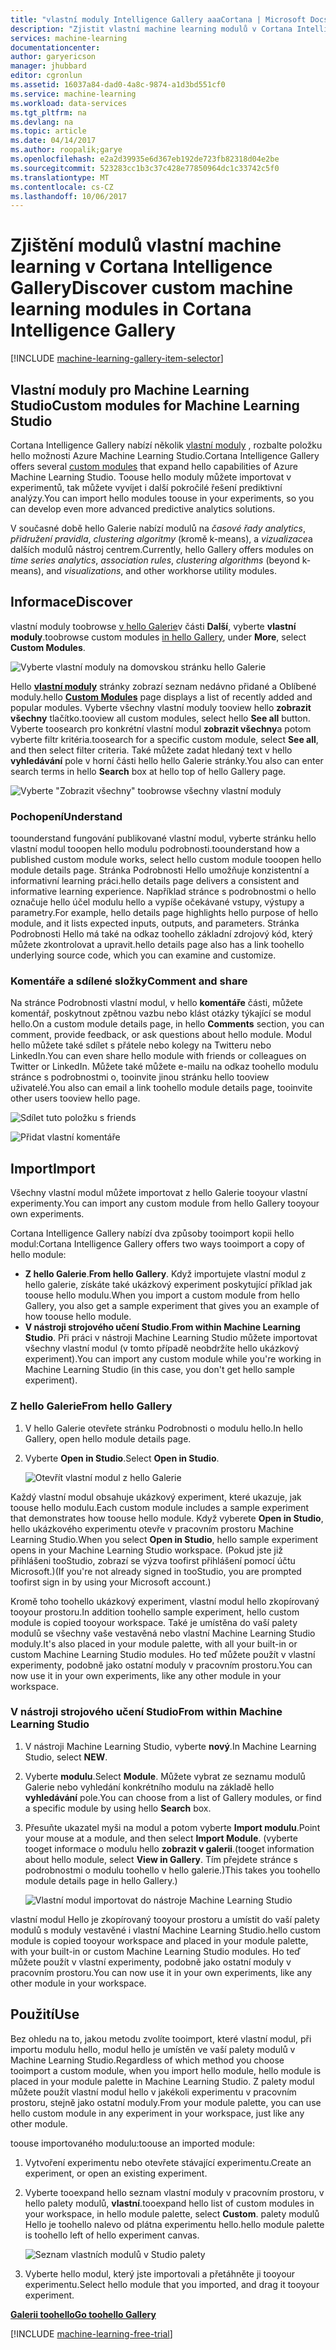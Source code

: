 ```yaml
---
title: "vlastní moduly Intelligence Gallery aaaCortana | Microsoft Docs"
description: "Zjistit vlastní machine learning modulů v Cortana Intelligence Gallery."
services: machine-learning
documentationcenter: 
author: garyericson
manager: jhubbard
editor: cgronlun
ms.assetid: 16037a84-dad0-4a8c-9874-a1d3bd551cf0
ms.service: machine-learning
ms.workload: data-services
ms.tgt_pltfrm: na
ms.devlang: na
ms.topic: article
ms.date: 04/14/2017
ms.author: roopalik;garye
ms.openlocfilehash: e2a2d39935e6d367eb192de723fb82318d04e2be
ms.sourcegitcommit: 523283cc1b3c37c428e77850964dc1c33742c5f0
ms.translationtype: MT
ms.contentlocale: cs-CZ
ms.lasthandoff: 10/06/2017
---
```

# <a name="discover-custom-machine-learning-modules-in-cortana-intelligence-gallery"></a><span data-ttu-id="68bd2-103">Zjištění modulů vlastní machine learning v Cortana Intelligence Gallery</span><span class="sxs-lookup"><span data-stu-id="68bd2-103">Discover custom machine learning modules in Cortana Intelligence Gallery</span></span>
[!INCLUDE [machine-learning-gallery-item-selector](../../includes/machine-learning-gallery-item-selector.md)]

## <a name="custom-modules-for-machine-learning-studio"></a><span data-ttu-id="68bd2-104">Vlastní moduly pro Machine Learning Studio</span><span class="sxs-lookup"><span data-stu-id="68bd2-104">Custom modules for Machine Learning Studio</span></span>
<span data-ttu-id="68bd2-105">Cortana Intelligence Gallery nabízí několik [vlastní moduly](https://gallery.cortanaintelligence.com/customModules) , rozbalte položku hello možnosti Azure Machine Learning Studio.</span><span class="sxs-lookup"><span data-stu-id="68bd2-105">Cortana Intelligence Gallery offers several [custom modules](https://gallery.cortanaintelligence.com/customModules) that expand hello capabilities of Azure Machine Learning Studio.</span></span> <span data-ttu-id="68bd2-106">Toouse hello moduly můžete importovat v experimentů, tak můžete vyvíjet i další pokročilé řešení prediktivní analýzy.</span><span class="sxs-lookup"><span data-stu-id="68bd2-106">You can import hello modules toouse in your experiments, so you can develop even more advanced predictive analytics solutions.</span></span>

<span data-ttu-id="68bd2-107">V současné době hello Galerie nabízí modulů na *časové řady analytics*, *přidružení pravidla*, *clustering algoritmy* (kromě k-means), a  *vizualizace*a dalších modulů nástroj centrem.</span><span class="sxs-lookup"><span data-stu-id="68bd2-107">Currently, hello Gallery offers modules on *time series analytics*, *association rules*, *clustering algorithms* (beyond k-means), and *visualizations*, and other workhorse utility modules.</span></span>


## <a name="discover"></a><span data-ttu-id="68bd2-108">Informace</span><span class="sxs-lookup"><span data-stu-id="68bd2-108">Discover</span></span>
<span data-ttu-id="68bd2-109">vlastní moduly toobrowse [v hello Galerie](http://gallery.cortanaintelligence.com)v části **Další**, vyberte **vlastní moduly**.</span><span class="sxs-lookup"><span data-stu-id="68bd2-109">toobrowse custom modules [in hello Gallery](http://gallery.cortanaintelligence.com), under **More**, select **Custom Modules**.</span></span>

![Vyberte vlastní moduly na domovskou stránku hello Galerie](media/machine-learning-gallery-custom-modules/select-custom-modules-in-gallery.png)

<span data-ttu-id="68bd2-111">Hello  **[vlastní moduly](https://gallery.cortanaintelligence.com/customModules)**  stránky zobrazí seznam nedávno přidané a Oblíbené moduly.</span><span class="sxs-lookup"><span data-stu-id="68bd2-111">hello **[Custom Modules](https://gallery.cortanaintelligence.com/customModules)** page displays a list of recently added and popular modules.</span></span> <span data-ttu-id="68bd2-112">Vyberte všechny vlastní moduly tooview hello **zobrazit všechny** tlačítko.</span><span class="sxs-lookup"><span data-stu-id="68bd2-112">tooview all custom modules, select hello **See all** button.</span></span> <span data-ttu-id="68bd2-113">Vyberte toosearch pro konkrétní vlastní modul **zobrazit všechny**a potom vyberte filtr kritéria.</span><span class="sxs-lookup"><span data-stu-id="68bd2-113">toosearch for a specific custom module, select **See all**, and then select filter criteria.</span></span> <span data-ttu-id="68bd2-114">Také můžete zadat hledaný text v hello **vyhledávání** pole v horní části hello hello Galerie stránky.</span><span class="sxs-lookup"><span data-stu-id="68bd2-114">You also can enter search terms in hello **Search** box at hello top of hello Gallery page.</span></span>

![Vyberte "Zobrazit všechny" toobrowse všechny vlastní moduly](media/machine-learning-gallery-custom-modules/click-see-all-for-all-custom-modules.png)

### <a name="understand"></a><span data-ttu-id="68bd2-116">Pochopení</span><span class="sxs-lookup"><span data-stu-id="68bd2-116">Understand</span></span>

<span data-ttu-id="68bd2-117">toounderstand fungování publikované vlastní modul, vyberte stránku hello vlastní modul tooopen hello modulu podrobnosti.</span><span class="sxs-lookup"><span data-stu-id="68bd2-117">toounderstand how a published custom module works, select hello custom module tooopen hello module details page.</span></span> <span data-ttu-id="68bd2-118">Stránka Podrobnosti Hello umožňuje konzistentní a informativní learning práci.</span><span class="sxs-lookup"><span data-stu-id="68bd2-118">hello details page delivers a consistent and informative learning experience.</span></span> <span data-ttu-id="68bd2-119">Například stránce s podrobnostmi o hello označuje hello účel modulu hello a vypíše očekávané vstupy, výstupy a parametry.</span><span class="sxs-lookup"><span data-stu-id="68bd2-119">For example, hello details page highlights hello purpose of hello module, and it lists expected inputs, outputs, and parameters.</span></span> <span data-ttu-id="68bd2-120">Stránka Podrobnosti Hello má také na odkaz toohello základní zdrojový kód, který můžete zkontrolovat a upravit.</span><span class="sxs-lookup"><span data-stu-id="68bd2-120">hello details page also has a link toohello underlying source code, which you can examine and customize.</span></span>

### <a name="comment-and-share"></a><span data-ttu-id="68bd2-121">Komentáře a sdílené složky</span><span class="sxs-lookup"><span data-stu-id="68bd2-121">Comment and share</span></span>
<span data-ttu-id="68bd2-122">Na stránce Podrobnosti vlastní modul, v hello **komentáře** části, můžete komentář, poskytnout zpětnou vazbu nebo klást otázky týkající se modul hello.</span><span class="sxs-lookup"><span data-stu-id="68bd2-122">On a custom module details page, in hello **Comments** section, you can comment, provide feedback, or ask questions about hello module.</span></span> <span data-ttu-id="68bd2-123">Modul hello můžete také sdílet s přátele nebo kolegy na Twitteru nebo LinkedIn.</span><span class="sxs-lookup"><span data-stu-id="68bd2-123">You can even share hello module with friends or colleagues on Twitter or LinkedIn.</span></span> <span data-ttu-id="68bd2-124">Můžete také můžete e-mailu na odkaz toohello modulu stránce s podrobnostmi o, tooinvite jinou stránku hello tooview uživatelé.</span><span class="sxs-lookup"><span data-stu-id="68bd2-124">You also can email a link toohello module details page, tooinvite other users tooview hello page.</span></span>

![Sdílet tuto položku s friends](media/machine-learning-gallery-how-to-use-contribute-publish/share-links.png)

![Přidat vlastní komentáře](media/machine-learning-gallery-how-to-use-contribute-publish/comments.png)

## <a name="import"></a><span data-ttu-id="68bd2-127">Import</span><span class="sxs-lookup"><span data-stu-id="68bd2-127">Import</span></span>
<span data-ttu-id="68bd2-128">Všechny vlastní modul můžete importovat z hello Galerie tooyour vlastní experimenty.</span><span class="sxs-lookup"><span data-stu-id="68bd2-128">You can import any custom module from hello Gallery tooyour own experiments.</span></span>

<span data-ttu-id="68bd2-129">Cortana Intelligence Gallery nabízí dva způsoby tooimport kopii hello modul:</span><span class="sxs-lookup"><span data-stu-id="68bd2-129">Cortana Intelligence Gallery offers two ways tooimport a copy of hello module:</span></span>

* <span data-ttu-id="68bd2-130">**Z hello Galerie**.</span><span class="sxs-lookup"><span data-stu-id="68bd2-130">**From hello Gallery**.</span></span> <span data-ttu-id="68bd2-131">Když importujete vlastní modul z hello galerie, získáte také ukázkový experiment poskytující příklad jak toouse hello modulu.</span><span class="sxs-lookup"><span data-stu-id="68bd2-131">When you import a custom module from hello Gallery, you also get a sample experiment that gives you an example of how toouse hello module.</span></span>
* <span data-ttu-id="68bd2-132">**V nástroji strojového učení Studio**.</span><span class="sxs-lookup"><span data-stu-id="68bd2-132">**From within Machine Learning Studio**.</span></span> <span data-ttu-id="68bd2-133">Při práci v nástroji Machine Learning Studio můžete importovat všechny vlastní modul (v tomto případě neobdržíte hello ukázkový experiment).</span><span class="sxs-lookup"><span data-stu-id="68bd2-133">You can import any custom module while you're working in Machine Learning Studio (in this case, you don't get hello sample experiment).</span></span>

### <a name="from-hello-gallery"></a><span data-ttu-id="68bd2-134">Z hello Galerie</span><span class="sxs-lookup"><span data-stu-id="68bd2-134">From hello Gallery</span></span>

1. <span data-ttu-id="68bd2-135">V hello Galerie otevřete stránku Podrobnosti o modulu hello.</span><span class="sxs-lookup"><span data-stu-id="68bd2-135">In hello Gallery, open hello module details page.</span></span> 
2. <span data-ttu-id="68bd2-136">Vyberte **Open in Studio**.</span><span class="sxs-lookup"><span data-stu-id="68bd2-136">Select **Open in Studio**.</span></span>
   
    ![Otevřít vlastní modul z hello Galerie](media/machine-learning-gallery-custom-modules/open-custom-module-from-gallery.png)
   
<span data-ttu-id="68bd2-138">Každý vlastní modul obsahuje ukázkový experiment, které ukazuje, jak toouse hello modulu.</span><span class="sxs-lookup"><span data-stu-id="68bd2-138">Each custom module includes a sample experiment that demonstrates how toouse hello module.</span></span> <span data-ttu-id="68bd2-139">Když vyberete **Open in Studio**, hello ukázkového experimentu otevře v pracovním prostoru Machine Learning Studio.</span><span class="sxs-lookup"><span data-stu-id="68bd2-139">When you select **Open in Studio**, hello sample experiment opens in your Machine Learning Studio workspace.</span></span> <span data-ttu-id="68bd2-140">(Pokud jste již přihlášeni tooStudio, zobrazí se výzva toofirst přihlášení pomocí účtu Microsoft.)</span><span class="sxs-lookup"><span data-stu-id="68bd2-140">(If you're not already signed in tooStudio, you are prompted toofirst sign in by using your Microsoft account.)</span></span>

<span data-ttu-id="68bd2-141">Kromě toho toohello ukázkový experiment, vlastní modul hello zkopírovaný tooyour prostoru.</span><span class="sxs-lookup"><span data-stu-id="68bd2-141">In addition toohello sample experiment, hello custom module is copied tooyour workspace.</span></span> <span data-ttu-id="68bd2-142">Také je umístěna do vaší palety modulů se všechny vaše vestavěná nebo vlastní Machine Learning Studio moduly.</span><span class="sxs-lookup"><span data-stu-id="68bd2-142">It's also placed in your module palette, with all your built-in or custom Machine Learning Studio modules.</span></span> <span data-ttu-id="68bd2-143">Ho teď můžete použít v vlastní experimenty, podobně jako ostatní moduly v pracovním prostoru.</span><span class="sxs-lookup"><span data-stu-id="68bd2-143">You can now use it in your own experiments, like any other module in your workspace.</span></span>

### <a name="from-within-machine-learning-studio"></a><span data-ttu-id="68bd2-144">V nástroji strojového učení Studio</span><span class="sxs-lookup"><span data-stu-id="68bd2-144">From within Machine Learning Studio</span></span>

1. <span data-ttu-id="68bd2-145">V nástroji Machine Learning Studio, vyberte **nový**.</span><span class="sxs-lookup"><span data-stu-id="68bd2-145">In Machine Learning Studio, select **NEW**.</span></span>
2. <span data-ttu-id="68bd2-146">Vyberte **modulu**.</span><span class="sxs-lookup"><span data-stu-id="68bd2-146">Select **Module**.</span></span> <span data-ttu-id="68bd2-147">Můžete vybrat ze seznamu modulů Galerie nebo vyhledání konkrétního modulu na základě hello **vyhledávání** pole.</span><span class="sxs-lookup"><span data-stu-id="68bd2-147">You can choose from a list of Gallery modules, or find a specific module by using hello **Search** box.</span></span>
3. <span data-ttu-id="68bd2-148">Přesuňte ukazatel myši na modul a potom vyberte **Import modulu**.</span><span class="sxs-lookup"><span data-stu-id="68bd2-148">Point your mouse at a module, and then select **Import Module**.</span></span> <span data-ttu-id="68bd2-149">(vyberte tooget informace o modulu hello **zobrazit v galerii**.</span><span class="sxs-lookup"><span data-stu-id="68bd2-149">(tooget information about hello module, select **View in Gallery**.</span></span> <span data-ttu-id="68bd2-150">Tím přejdete stránce s podrobnostmi o modulu toohello v hello galerie.)</span><span class="sxs-lookup"><span data-stu-id="68bd2-150">This takes you toohello module details page in hello Gallery.)</span></span>
   
    ![Vlastní modul importovat do nástroje Machine Learning Studio](media/machine-learning-gallery-custom-modules/add-custom-module-in-studio.png)

<span data-ttu-id="68bd2-152">vlastní modul Hello je zkopírovaný tooyour prostoru a umístit do vaší palety modulů s moduly vestavěné i vlastní Machine Learning Studio.</span><span class="sxs-lookup"><span data-stu-id="68bd2-152">hello custom module is copied tooyour workspace and placed in your module palette, with your built-in or custom Machine Learning Studio modules.</span></span> <span data-ttu-id="68bd2-153">Ho teď můžete použít v vlastní experimenty, podobně jako ostatní moduly v pracovním prostoru.</span><span class="sxs-lookup"><span data-stu-id="68bd2-153">You can now use it in your own experiments, like any other module in your workspace.</span></span>

## <a name="use"></a><span data-ttu-id="68bd2-154">Použití</span><span class="sxs-lookup"><span data-stu-id="68bd2-154">Use</span></span>

<span data-ttu-id="68bd2-155">Bez ohledu na to, jakou metodu zvolíte tooimport, které vlastní modul, při importu modulu hello, modul hello je umístěn ve vaší palety modulů v Machine Learning Studio.</span><span class="sxs-lookup"><span data-stu-id="68bd2-155">Regardless of which method you choose tooimport a custom module, when you import hello module, hello module is placed in your module palette in Machine Learning Studio.</span></span> <span data-ttu-id="68bd2-156">Z palety modul můžete použít vlastní modul hello v jakékoli experimentu v pracovním prostoru, stejně jako ostatní moduly.</span><span class="sxs-lookup"><span data-stu-id="68bd2-156">From your module palette, you can use hello custom module in any experiment in your workspace, just like any other module.</span></span>

<span data-ttu-id="68bd2-157">toouse importovaného modulu:</span><span class="sxs-lookup"><span data-stu-id="68bd2-157">toouse an imported module:</span></span>

1. <span data-ttu-id="68bd2-158">Vytvoření experimentu nebo otevřete stávající experimentu.</span><span class="sxs-lookup"><span data-stu-id="68bd2-158">Create an experiment, or open an existing experiment.</span></span>
2. <span data-ttu-id="68bd2-159">Vyberte tooexpand hello seznam vlastní moduly v pracovním prostoru, v hello palety modulů, **vlastní**.</span><span class="sxs-lookup"><span data-stu-id="68bd2-159">tooexpand hello list of custom modules in your workspace, in hello module palette, select **Custom**.</span></span> <span data-ttu-id="68bd2-160">palety modulů Hello je toohello nalevo od plátna experimentu hello.</span><span class="sxs-lookup"><span data-stu-id="68bd2-160">hello module palette is toohello left of hello experiment canvas.</span></span>
   
    ![Seznam vlastních modulů v Studio palety](media/machine-learning-gallery-custom-modules/custom-module-in-studio-palette.png)
3. <span data-ttu-id="68bd2-162">Vyberte hello modul, který jste importovali a přetáhněte ji tooyour experimentu.</span><span class="sxs-lookup"><span data-stu-id="68bd2-162">Select hello module that you imported, and drag it tooyour experiment.</span></span>


<span data-ttu-id="68bd2-163">**[Galerii toohello](http://gallery.cortanaintelligence.com)**</span><span class="sxs-lookup"><span data-stu-id="68bd2-163">**[Go toohello Gallery](http://gallery.cortanaintelligence.com)**</span></span>

[!INCLUDE [machine-learning-free-trial](../../includes/machine-learning-free-trial.md)]

